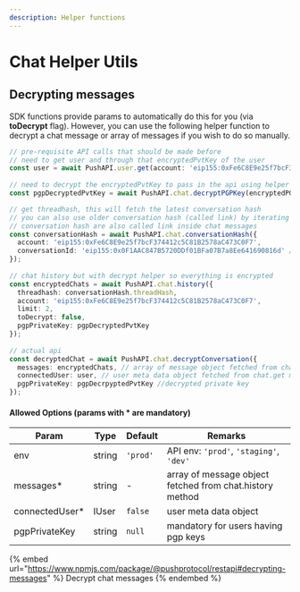 ```yaml
---
description: Helper functions
---
```


# Chat Helper Utils

## **Decrypting messages**

SDK functions provide params to automatically do this for you (via **toDecrypt** flag). However, you can use the following helper function to decrypt a chat message or array of messages if you wish to do so manually.

```typescript
// pre-requisite API calls that should be made before
// need to get user and through that encryptedPvtKey of the user
const user = await PushAPI.user.get(account: 'eip155:0xFe6C8E9e25f7bcF374412c5C81B2578aC473C0F7');
  
// need to decrypt the encryptedPvtKey to pass in the api using helper function
const pgpDecryptedPvtKey = await PushAPI.chat.decryptPGPKey(encryptedPGPPrivateKey: user.encryptedPrivateKey, signer: _signer);

// get threadhash, this will fetch the latest conversation hash
// you can also use older conversation hash (called link) by iterating over to fetch more historical messages
// conversation hash are also called link inside chat messages
const conversationHash = await PushAPI.chat.conversationHash({
  account: 'eip155:0xFe6C8E9e25f7bcF374412c5C81B2578aC473C0F7',
  conversationId: 'eip155:0x0F1AAC847B5720DDf01BFa07B7a8Ee641690816d' // receiver's address or chatId of a group
});
  
// chat history but with decrypt helper so everything is encrypted
const encryptedChats = await PushAPI.chat.history({
  threadhash: conversationHash.threadHash,
  account: 'eip155:0xFe6C8E9e25f7bcF374412c5C81B2578aC473C0F7',
  limit: 2,
  toDecrypt: false,
  pgpPrivateKey: pgpDecryptedPvtKey
});
  
// actual api
const decryptedChat = await PushAPI.chat.decryptConversation({
  messages: encryptedChats, // array of message object fetched from chat.history method
  connectedUser: user, // user meta data object fetched from chat.get method
  pgpPrivateKey: pgpDecrpyptedPvtKey //decrypted private key
});
```

#### Allowed Options (params with \* are mandatory)

| Param           | Type   | Default  | Remarks                                                  |
| --------------- | ------ | -------- | -------------------------------------------------------- |
| env             | string | `'prod'` | API env: `'prod'`, `'staging'`, `'dev'`                  |
| messages\*      | string | -        | array of message object fetched from chat.history method |
| connectedUser\* | IUser  | `false`  | user meta data object                                    |
| pgpPrivateKey   | string | `null`   | mandatory for users having pgp keys                      |

{% embed url="https://www.npmjs.com/package/@pushprotocol/restapi#decrypting-messages" %}
Decrypt chat messages
{% endembed %}
